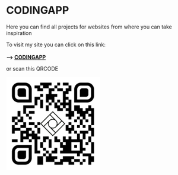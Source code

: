 # CODINGAPP
Here you can find all projects for websites from where you can take inspiration

To visit my site you can click on this link:
<br>
<br>
<strong>--> <a href="https://codingapp.net/">CODINGAPP</strong></a>
<br>
<p>or scan this QRCODE</p>
<img src="images/QRCode/qr-code.png" style="width: 50%;">



